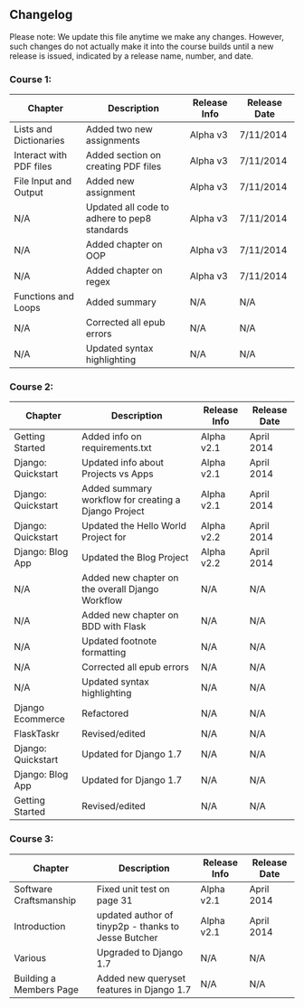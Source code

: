 ## Changelog

Please note: We update this file anytime we make any changes. However, such changes do not actually make it into the course builds until a new release is issued, indicated by a release name, number, and date.

### Course 1:

| Chapter                   | Description                                   | Release Info  | Release Date  |
|---------------------------|-----------------------------------------------|---------------|---------------|
| Lists and Dictionaries    | Added two new assignments                     | Alpha v3      | 7/11/2014     |
| Interact with PDF files   | Added section on creating PDF files           | Alpha v3      | 7/11/2014     |
| File Input and Output     | Added new assignment                          | Alpha v3      | 7/11/2014     |
| N/A                       | Updated all code to adhere to pep8 standards  | Alpha v3      | 7/11/2014     |
| N/A                       | Added chapter on OOP                          | Alpha v3      | 7/11/2014     |
| N/A                       | Added chapter on regex                        | Alpha v3      | 7/11/2014     |
| Functions and Loops       | Added summary                                 | N/A           | N/A           |
| N/A                       | Corrected all epub errors                     | N/A           | N/A           |
| N/A                       | Updated syntax highlighting                   | N/A           | N/A           |

### Course 2:

| Chapter            | Description                                          | Release Info | Release Date |
|--------------------|------------------------------------------------------|--------------|--------------|
| Getting Started    | Added info on requirements.txt                       | Alpha v2.1   | April 2014   |
| Django: Quickstart | Updated info about Projects vs Apps                  | Alpha v2.1   | April 2014   |
| Django: Quickstart | Added summary workflow for creating a Django Project | Alpha v2.1   | April 2014   |
| Django: Quickstart | Updated the Hello World Project for 				    | Alpha v2.2   | April 2014   |
| Django: Blog App   | Updated the Blog Project 							| Alpha v2.2   | April 2014   |
| N/A                | Added new chapter on the overall Django Workflow     | N/A          | N/A          |
| N/A                | Added new chapter on BDD with Flask                  | N/A          | N/A          |
| N/A                | Updated footnote formatting                          | N/A          | N/A          |
| N/A                | Corrected all epub errors                            | N/A          | N/A          |
| N/A                | Updated syntax highlighting                          | N/A          | N/A          |
| Django Ecommerce   | Refactored                                           | N/A          | N/A          |
| FlaskTaskr         | Revised/edited                                       | N/A          | N/A          |
| Django: Quickstart | Updated for Django 1.7                               | N/A          | N/A          |
| Django: Blog App   | Updated for Django 1.7                               | N/A          | N/A          |
| Getting Started    | Revised/edited                                       | N/A          | N/A          |

### Course 3:

| Chapter                 | Description                                         | Release Info | Release Date |
|-------------------------|-----------------------------------------------------|--------------|--------------|
| Software Craftsmanship  | Fixed unit test on page 31                          | Alpha v2.1   | April 2014   |
| Introduction            | updated author of tinyp2p - thanks to Jesse Butcher | Alpha v2.1   | April 2014   |
| Various                 | Upgraded to Django 1.7                              | N/A          | N/A          |
| Building a Members Page | Added new queryset features in Django 1.7           | N/A          | N/A          |



